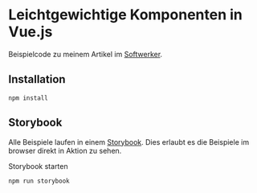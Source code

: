 # Leichtgewichtige Komponenten in Vue.js

Beispielcode zu meinem Artikel im [Softwerker](https://www.codecentric.de/wissen/softwerker/).

## Installation

```
npm install
```

## Storybook

Alle Beispiele laufen in einem [Storybook](https://storybook.js.org). Dies erlaubt es die Beispiele im browser direkt in Aktion zu sehen.

Storybook starten

```
npm run storybook
```
